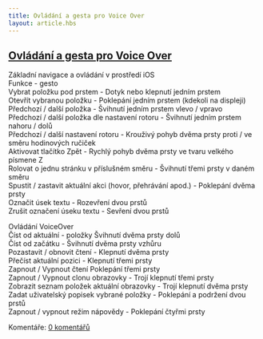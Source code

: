 ```yaml
---
title: Ovládání a gesta pro Voice Over
layout: article.hbs
---
```

## [Ovládání a gesta pro Voice Over](clanky.php?id=46)

Základní navigace a ovládání v prostředí iOS  
Funkce - gesto  
Vybrat položku pod prstem - Dotyk nebo klepnutí jedním prstem  
Otevřít vybranou položku - Poklepání jedním prstem (kdekoli na displeji)  
Předchozí / další položka - Švihnutí jedním prstem vlevo / vpravo  
Předchozí / další položka dle nastavení rotoru - Švihnutí jedním prstem nahoru / dolů  
Předchozí / další nastavení rotoru - Krouživý pohyb dvěma prsty proti / ve směru hodinových ručiček  
Aktivovat tlačítko Zpět - Rychlý pohyb dvěma prsty ve tvaru velkého písmene Z  
Rolovat o jednu stránku v příslušném směru - Švihnutí třemi prsty v daném směru  
Spustit / zastavit aktuální akci (hovor, přehrávání apod.) - Poklepání dvěma prsty  
Označit úsek textu - Rozevření dvou prstů  
Zrušit označení úseku textu - Sevření dvou prstů  
  
Ovládání VoiceOver  
Číst od aktuální - položky Švihnutí dvěma prsty dolů  
Číst od začátku - Švihnutí dvěma prsty vzhůru  
Pozastavit / obnovit čtení - Klepnutí dvěma prsty  
Přečíst aktuální pozici - Klepnutí třemi prsty  
Zapnout / Vypnout čtení Poklepání třemi prsty  
Zapnout / Vypnout clonu obrazovky - Trojí klepnutí třemi prsty  
Zobrazit seznam položek aktuální obrazovky - Trojí klepnutí dvěma prsty  
Zadat uživatelský popisek vybrané položky - Poklepání a podržení dvou prstů  
Zapnout / vypnout režim nápovědy - Poklepání čtyřmi prsty

  

Komentáře: [0 komentářů](komentare.php?typ2=1&id=46)